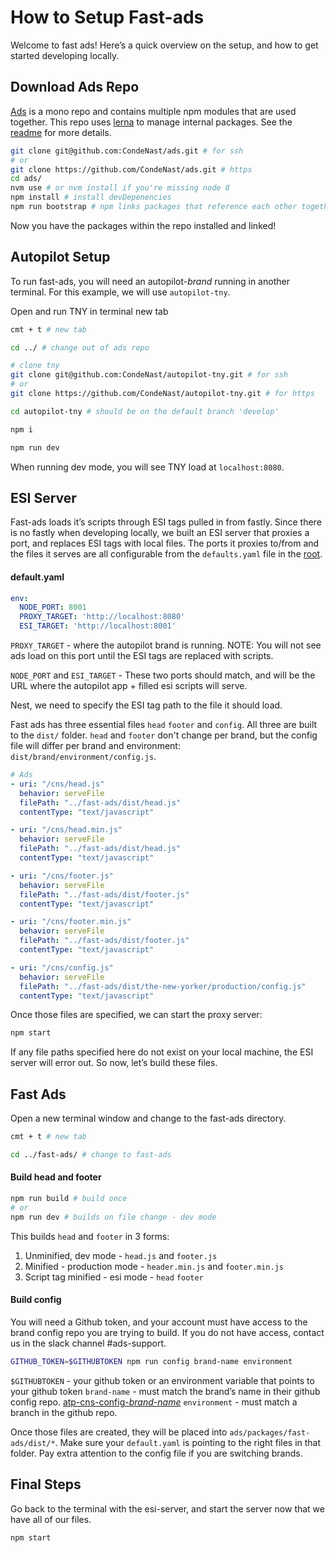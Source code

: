 # How to Setup Fast-ads

Welcome to fast ads! Here’s a quick overview on the setup, and how to get started developing locally.

## Download Ads Repo
[Ads](https://github.com/CondeNast/ads) is a mono repo and contains multiple npm modules that are used together. This repo uses [lerna](https://lernajs.io/) to manage internal packages. See the [readme](https://github.com/CondeNast/ads/blob/master/readme.md) for more details.

```bash
git clone git@github.com:CondeNast/ads.git # for ssh 
# or 
git clone https://github.com/CondeNast/ads.git # https
cd ads/
nvm use # or nvm install if you're missing node 8
npm install # install devDepenencies
npm run bootstrap # npm links packages that reference each other together
```

Now you have the packages within the repo installed and linked!

## Autopilot Setup
To run fast-ads, you will need an autopilot-*brand* running in another terminal. For this example, we will use `autopilot-tny`.

Open and run TNY in terminal new tab 
```bash
cmt + t # new tab

cd ../ # change out of ads repo 

# clone tny
git clone git@github.com:CondeNast/autopilot-tny.git # for ssh
# or
git clone https://github.com/CondeNast/autopilot-tny.git # for https

cd autopilot-tny # should be on the default branch 'develop'

npm i 

npm run dev
```

When running dev mode, you will see TNY load at `localhost:8080`.

## ESI Server
Fast-ads loads it’s scripts through ESI tags pulled in from fastly. Since there is no fastly when developing locally, we built an ESI server that proxies a port, and replaces ESI tags with local files. The ports it proxies to/from and the files it serves are all configurable from the `defaults.yaml` file in the [root](https://github.com/CondeNast/ads/blob/master/packages/esi-server/defaults.yaml). 

#### default.yaml
```yaml
env:
  NODE_PORT: 8001
  PROXY_TARGET: 'http://localhost:8080'
  ESI_TARGET: 'http://localhost:8001'
```
`PROXY_TARGET` - where the autopilot brand is running. NOTE: You will not see ads load on this port until the ESI tags are replaced with scripts. 

`NODE_PORT` and `ESI_TARGET` - These two ports should match, and will be the URL where the autopilot app + filled esi scripts will serve.

Nest, we need to specify the ESI tag path to the file it should load. 

Fast ads has three essential files `head` `footer` and `config`. All three are built to the `dist/` folder. `head` and `footer` don't change per brand, but the config file will differ per brand and environment: `dist/brand/environment/config.js`.

```yaml
# Ads
- uri: "/cns/head.js"
  behavior: serveFile
  filePath: "../fast-ads/dist/head.js"
  contentType: "text/javascript"

- uri: "/cns/head.min.js"
  behavior: serveFile
  filePath: "../fast-ads/dist/head.js"
  contentType: "text/javascript"

- uri: "/cns/footer.js"
  behavior: serveFile
  filePath: "../fast-ads/dist/footer.js"
  contentType: "text/javascript"

- uri: "/cns/footer.min.js"
  behavior: serveFile
  filePath: "../fast-ads/dist/footer.js"
  contentType: "text/javascript"

- uri: "/cns/config.js"
  behavior: serveFile
  filePath: "../fast-ads/dist/the-new-yorker/production/config.js"
  contentType: "text/javascript"
```

Once those files are specified, we can start the proxy server: 

```bash
npm start
```

If any file paths specified here do not exist on your local machine, the ESI server will error out. So now, let’s build these files.

## Fast Ads
Open a new terminal window and change to the fast-ads directory.

```bash
cmt + t # new tab

cd ../fast-ads/ # change to fast-ads
```

#### Build head and footer
``` bash 
npm run build # build once
# or
npm run dev # builds on file change - dev mode
```

This builds `head` and `footer` in 3 forms: 
1. Unminified, dev mode - `head.js` and `footer.js`
2. Minified - production mode - `header.min.js` and `footer.min.js`
3. Script tag minified - esi mode - `head` `footer`

#### Build config
You will need a Github token, and your account must have access to the brand config repo you are trying to build. If you do not have access, contact us in the slack channel #ads-support. 

```bash
GITHUB_TOKEN=$GITHUBTOKEN npm run config brand-name environment
```
`$GITHUBTOKEN` - your github token or an environment variable that points to your github token
`brand-name` - must match the brand’s name in their github config repo. [atp-cns-config-*brand-name*](https://github.com/CondeNast?utf8=%E2%9C%93&q=atp-cns-config-&type=&language=)
`environment` - must match a branch in the github repo. 

Once those files are created, they will be placed into `ads/packages/fast-ads/dist/*`. Make sure your `default.yaml` is pointing to the right files in that folder. Pay extra attention to the config file if you are switching brands.

## Final Steps
Go back to the terminal with the esi-server, and start the server now that we have all of our files.

```bash
npm start
```

